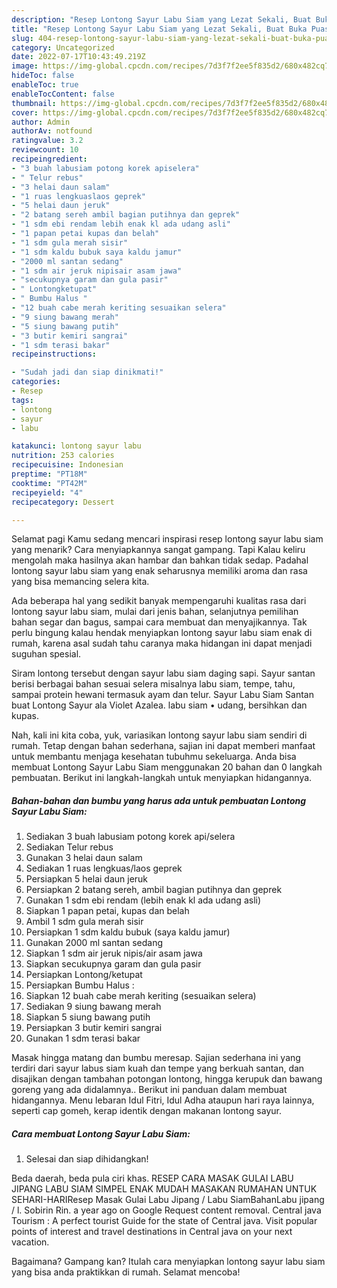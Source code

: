 ```yaml
---
description: "Resep Lontong Sayur Labu Siam yang Lezat Sekali, Buat Buka Puasa}"
title: "Resep Lontong Sayur Labu Siam yang Lezat Sekali, Buat Buka Puasa}"
slug: 404-resep-lontong-sayur-labu-siam-yang-lezat-sekali-buat-buka-puasa
category: Uncategorized
date: 2022-07-17T10:43:49.219Z
image: https://img-global.cpcdn.com/recipes/7d3f7f2ee5f835d2/680x482cq70/lontong-sayur-labu-siam-foto-resep-utama.jpg
hideToc: false
enableToc: true
enableTocContent: false
thumbnail: https://img-global.cpcdn.com/recipes/7d3f7f2ee5f835d2/680x482cq70/lontong-sayur-labu-siam-foto-resep-utama.jpg
cover: https://img-global.cpcdn.com/recipes/7d3f7f2ee5f835d2/680x482cq70/lontong-sayur-labu-siam-foto-resep-utama.jpg
author: Admin
authorAv: notfound
ratingvalue: 3.2
reviewcount: 10
recipeingredient:
- "3 buah labusiam potong korek apiselera"
- " Telur rebus"
- "3 helai daun salam"
- "1 ruas lengkuaslaos geprek"
- "5 helai daun jeruk"
- "2 batang sereh ambil bagian putihnya dan geprek"
- "1 sdm ebi rendam lebih enak kl ada udang asli"
- "1 papan petai kupas dan belah"
- "1 sdm gula merah sisir"
- "1 sdm kaldu bubuk saya kaldu jamur"
- "2000 ml santan sedang"
- "1 sdm air jeruk nipisair asam jawa"
- "secukupnya garam dan gula pasir"
- " Lontongketupat"
- " Bumbu Halus "
- "12 buah cabe merah keriting sesuaikan selera"
- "9 siung bawang merah"
- "5 siung bawang putih"
- "3 butir kemiri sangrai"
- "1 sdm terasi bakar"
recipeinstructions:

- "Sudah jadi dan siap dinikmati!"
categories:
- Resep
tags:
- lontong
- sayur
- labu

katakunci: lontong sayur labu 
nutrition: 253 calories
recipecuisine: Indonesian
preptime: "PT18M"
cooktime: "PT42M"
recipeyield: "4"
recipecategory: Dessert

---
```



Selamat pagi Kamu sedang mencari inspirasi resep lontong sayur labu siam yang menarik? Cara menyiapkannya sangat gampang. Tapi Kalau keliru mengolah maka hasilnya akan hambar dan bahkan tidak sedap. Padahal lontong sayur labu siam yang enak seharusnya memiliki aroma dan rasa yang bisa memancing selera kita.


Ada beberapa hal yang sedikit banyak mempengaruhi kualitas rasa dari lontong sayur labu siam, mulai dari jenis bahan, selanjutnya pemilihan bahan segar dan bagus, sampai cara membuat dan menyajikannya. Tak perlu bingung kalau hendak menyiapkan lontong sayur labu siam enak di rumah, karena asal sudah tahu caranya maka hidangan ini dapat menjadi suguhan spesial.

Siram lontong tersebut dengan sayur labu siam daging sapi. Sayur santan berisi berbagai bahan sesuai selera misalnya labu siam, tempe, tahu, sampai protein hewani termasuk ayam dan telur. Sayur Labu Siam Santan buat Lontong Sayur ala Violet Azalea. labu siam • udang, bersihkan dan kupas.


Nah, kali ini kita coba, yuk, variasikan lontong sayur labu siam sendiri di rumah. Tetap dengan bahan sederhana, sajian ini dapat memberi manfaat untuk membantu menjaga kesehatan tubuhmu sekeluarga. Anda bisa membuat Lontong Sayur Labu Siam menggunakan 20 bahan dan 0 langkah pembuatan. Berikut ini langkah-langkah untuk menyiapkan hidangannya.

<!--inarticleads1-->

##### Bahan-bahan dan bumbu yang harus ada untuk pembuatan Lontong Sayur Labu Siam:

1. Sediakan 3 buah labusiam potong korek api/selera
1. Sediakan  Telur rebus
1. Gunakan 3 helai daun salam
1. Sediakan 1 ruas lengkuas/laos geprek
1. Persiapkan 5 helai daun jeruk
1. Persiapkan 2 batang sereh, ambil bagian putihnya dan geprek
1. Gunakan 1 sdm ebi rendam (lebih enak kl ada udang asli)
1. Siapkan 1 papan petai, kupas dan belah
1. Ambil 1 sdm gula merah sisir
1. Persiapkan 1 sdm kaldu bubuk (saya kaldu jamur)
1. Gunakan 2000 ml santan sedang
1. Siapkan 1 sdm air jeruk nipis/air asam jawa
1. Siapkan secukupnya garam dan gula pasir
1. Persiapkan  Lontong/ketupat
1. Persiapkan  Bumbu Halus :
1. Siapkan 12 buah cabe merah keriting (sesuaikan selera)
1. Sediakan 9 siung bawang merah
1. Siapkan 5 siung bawang putih
1. Persiapkan 3 butir kemiri sangrai
1. Gunakan 1 sdm terasi bakar


Masak hingga matang dan bumbu meresap. Sajian sederhana ini yang terdiri dari sayur labus siam kuah dan tempe yang berkuah santan, dan disajikan dengan tambahan potongan lontong, hingga kerupuk dan bawang goreng yang ada didalamnya.. Berikut ini panduan dalam membuat hidangannya. Menu lebaran Idul Fitri, Idul Adha ataupun hari raya lainnya, seperti cap gomeh, kerap identik dengan makanan lontong sayur. 

<!--inarticleads2-->

##### Cara membuat Lontong Sayur Labu Siam:


1. Selesai dan siap dihidangkan!

Beda daerah, beda pula ciri khas. RESEP CARA MASAK GULAI LABU JIPANG LABU SIAM SIMPEL ENAK MUDAH MASAKAN RUMAHAN UNTUK SEHARI-HARIResep Masak Gulai Labu Jipang / Labu SiamBahanLabu jipang / l. Sobirin Rin. a year ago on Google Request content removal. Central java Tourism : A perfect tourist Guide for the state of Central java. Visit popular points of interest and travel destinations in Central java on your next vacation. 

Bagaimana? Gampang kan? Itulah cara menyiapkan lontong sayur labu siam yang bisa anda praktikkan di rumah. Selamat mencoba!
